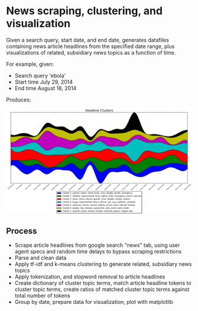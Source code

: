 # News scraping, clustering, and visualization

Given a search query, start date, and end date, generates datafiles containing news article headlines from the specified date range, plus visualizations of related, subsidiary news topics as a function of time.

For example, given:
- Search query 'ebola'
- Start time July 29, 2014
- End time August 18, 2014

Produces:

<img src="ebola_streamgraph1.png">


## Process

- Scrape article headlines from google search "news" tab, using user agent specs and random time delays to bypass scraping restrictions
- Parse and clean data
- Apply tf-idf and k-means clustering to generate related, subsidiary news topics
- Apply tokenization, and stopword removal to article headlines
- Create dictionary of cluster topic terms, match article headline tokens to cluster topic terms, create ratios of matched cluster topic terms against total number of tokens
- Group by date, prepare data for visualization, plot with matplotlib
